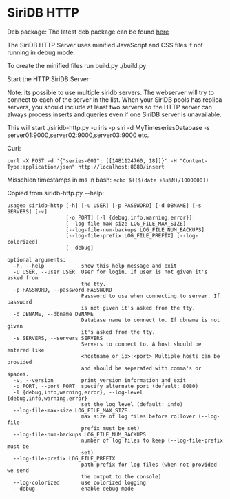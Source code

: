 SiriDB HTTP
===========

Deb package:
The latest deb package can be found [here](https://github.com/transceptor-technology/siridb-http/releases/latest)


The SiriDB HTTP Server uses minified JavaScript and CSS files if not running in debug mode.

To create the minified files run build.py
./build.py


Start the HTTP SiriDB Server:

Note: its possible to use multiple siridb servers. The webserver will try to connect to each of the server
in the list. When your SiriDB pools has replica servers, you should include at least two servers so the HTTP server
can always process inserts and queries even if one SiriDB server is unavailable.

This will start
./siridb-http.py -u iris -p siri -d MyTimeseriesDatabase -s server01:9000,server02:9000,server03:9000 etc.




Curl:

```
curl -X POST -d '{"series-001": [[1481124760, 18]]}' -H "Content-Type:application/json" http://localhost:8080/insert
```


Misschien timestamps in ms in bash: `echo $(($(date +%s%N)/1000000))`

Copied from siridb-http.py --help:

```
usage: siridb-http [-h] [-u USER] [-p PASSWORD] [-d DBNAME] [-s SERVERS] [-v]
                   [-o PORT] [-l {debug,info,warning,error}]
                   [--log-file-max-size LOG_FILE_MAX_SIZE]
                   [--log-file-num-backups LOG_FILE_NUM_BACKUPS]
                   [--log-file-prefix LOG_FILE_PREFIX] [--log-colorized]
                   [--debug]

optional arguments:
  -h, --help            show this help message and exit
  -u USER, --user USER  User for login. If user is not given it's asked from
                        the tty.
  -p PASSWORD, --password PASSWORD
                        Password to use when connecting to server. If password
                        is not given it's asked from the tty.
  -d DBNAME, --dbname DBNAME
                        Database name to connect to. If dbname is not given
                        it's asked from the tty.
  -s SERVERS, --servers SERVERS
                        Servers to connect to. A host should be entered like
                        <hostname_or_ip>:<port> Multiple hosts can be provided
                        and should be separated with comma's or spaces.
  -v, --version         print version information and exit
  -o PORT, --port PORT  specify alternate port (default: 8080)
  -l {debug,info,warning,error}, --log-level {debug,info,warning,error}
                        set the log level (default: info)
  --log-file-max-size LOG_FILE_MAX_SIZE
                        max size of log files before rollover (--log-file-
                        prefix must be set)
  --log-file-num-backups LOG_FILE_NUM_BACKUPS
                        number of log files to keep (--log-file-prefix must be
                        set)
  --log-file-prefix LOG_FILE_PREFIX
                        path prefix for log files (when not provided we send
                        the output to the console)
  --log-colorized       use colorized logging
  --debug               enable debug mode

```
